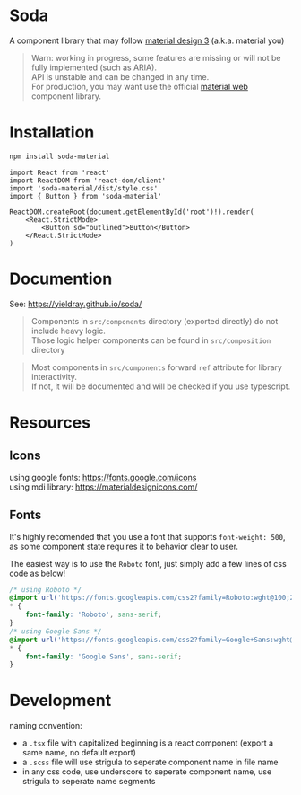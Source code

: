 # Soda

A component library that may follow [material design 3](https://m3.material.io/components) (a.k.a. material you)

> Warn: working in progress, some features are missing or will not be fully implemented (such as ARIA).  
> API is unstable and can be changed in any time.  
> For production, you may want use the official [material web](https://github.com/material-components/material-web) component library.

# Installation

```sh
npm install soda-material
```

```tsx
import React from 'react'
import ReactDOM from 'react-dom/client'
import 'soda-material/dist/style.css'
import { Button } from 'soda-material'

ReactDOM.createRoot(document.getElementById('root')!).render(
    <React.StrictMode>
        <Button sd="outlined">Button</Button>
    </React.StrictMode>
)
```

# Documention

See: <https://yieldray.github.io/soda/>

> Components in `src/components` directory (exported directly) do not include heavy logic.  
> Those logic helper components can be found in `src/composition` directory

> Most components in `src/components` forward `ref` attribute for library interactivity.  
> If not, it will be documented and will be checked if you use typescript.

# Resources

## Icons

using google fonts: <https://fonts.google.com/icons>  
using mdi library: <https://materialdesignicons.com/>

## Fonts

It's highly recomended that you use a font that supports `font-weight: 500`,  
as some component state requires it to behavior clear to user.

The easiest way is to use the `Roboto` font, just simply add a few lines of css code as below!

```css
/* using Roboto */
@import url('https://fonts.googleapis.com/css2?family=Roboto:wght@100;200;300;400;500;700;900&display=swap');
* {
    font-family: 'Roboto', sans-serif;
}
/* using Google Sans */
@import url('https://fonts.googleapis.com/css2?family=Google+Sans:wght@100;200;300;400;500;700;900&display=swap');
* {
    font-family: 'Google Sans', sans-serif;
}
```

# Development

naming convention:

-   a `.tsx` file with capitalized beginning is a react component (export a same name, no default export)
-   a `.scss` file will use strigula to seperate component name in file name
-   in any css code, use underscore to seperate component name, use strigula to seperate name segments
